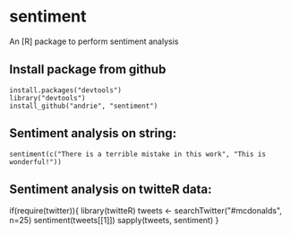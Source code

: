 # sentiment

An [R] package to perform sentiment analysis

## Install package from github

	install.packages("devtools")
	library("devtools")
	install_github("andrie", "sentiment")

## Sentiment analysis on string:

	sentiment(c("There is a terrible mistake in this work", "This is wonderful!"))
	
## Sentiment analysis on twitteR data:

if(require(twitter)){
	library(twitteR)
	tweets  <- searchTwitter("#mcdonalds", n=25)
	sentiment(tweets[[1]])
	sapply(tweets, sentiment)
}